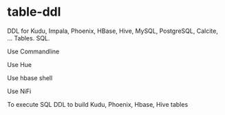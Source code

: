 # table-ddl
DDL for Kudu, Impala, Phoenix, HBase, Hive, MySQL, PostgreSQL, Calcite, ... Tables.   SQL.

Use Commandline

Use Hue

Use hbase shell

Use NiFi

To execute SQL DDL to build Kudu, Phoenix, Hbase, Hive tables

